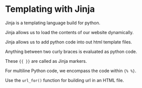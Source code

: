 # Templating with Jinja

Jinja is a templating language build for python.

Jinja allows us to load the contents of our website dynamically.

Jinja allows us to add python code into out html template files.

Anything between two curly braces is evaluated as python code.

These `{{ }}` are called as Jinja markers.

For multiline Python code, we encompass the code within `{% %}`.

Use the `url_for()` function for building url in an HTML file.